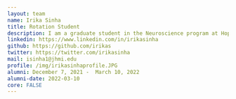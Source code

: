 ```yaml
---
layout: team
name: Irika Sinha
title: Rotation Student
description: I am a graduate student in the Neuroscience program at Hopkins. I am interested in developing and applying computational methods to better understand cellular diversity within the brain. In my free time, I enjoy coffee, <a href="https://irikaportfolio.weebly.com/">creating art</a>, and rockclimbing.
linkedin: https://www.linkedin.com/in/irikasinha
github: https://github.com/irikas
twitter: https://twitter.com/irikasinha
mail: isinha1@jhmi.edu
profile: /img/irikasinhaprofile.JPG
alumni: December 7, 2021 -  March 10, 2022
alumni-date: 2022-03-10
core: FALSE
---
```


